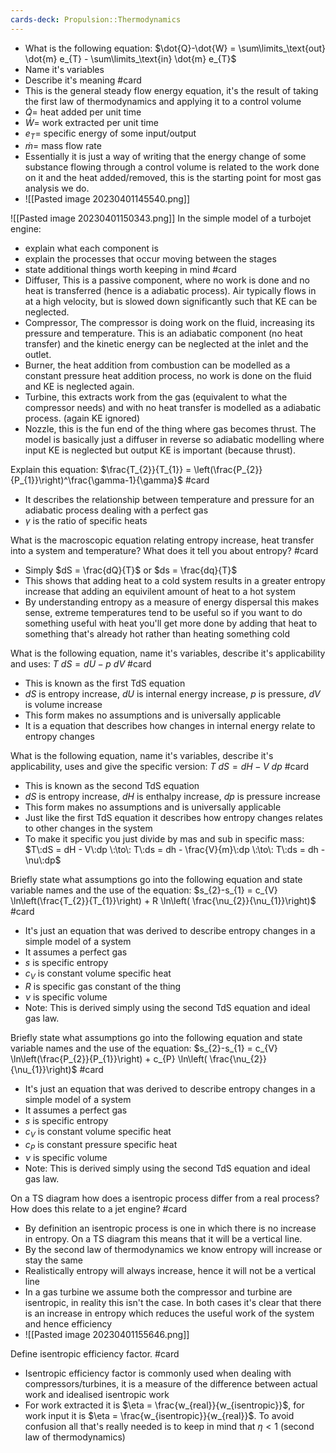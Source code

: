 ```yaml
---
cards-deck: Propulsion::Thermodynamics
---
```


- What is the following equation: $\dot{Q}-\dot{W} = \sum\limits_\text{out} \dot{m} e_{T} -  \sum\limits_\text{in} \dot{m} e_{T}$
- Name it's variables
- Describe it's meaning
#card 
- This is the general steady flow energy equation, it's the result of taking the first law of thermodynamics and applying it to a control volume
- $\dot{Q}=$ heat added per unit time
- $\dot{W}=$ work extracted per unit time
- $e_{T}=$ specific energy of some input/output
- $\dot{m}=$ mass flow rate
- Essentially it is just a way of writing that the energy change of some substance flowing through a control volume is related to the work done on it and the heat added/removed, this is the starting point for most gas analysis we do.
- ![[Pasted image 20230401145540.png]]







![[Pasted image 20230401150343.png]]
In the simple model of a turbojet engine: 
- explain what each component is
- explain the processes that occur moving between the stages
- state additional things worth keeping in mind
#card 
- Diffuser, This is a passive component, where no work is done and no heat is transferred (hence is a adiabatic process). Air typically flows in at a high velocity, but is slowed down significantly such that KE can be neglected.
- Compressor, The compressor is doing work on the fluid, increasing its pressure and temperature. This is an adiabatic component (no heat transfer) and the kinetic energy can be neglected at the inlet and the outlet.
- Burner, the heat addition from combustion can be modelled as a constant pressure heat addition process, no work is done on the fluid and KE is neglected again.
- Turbine, this extracts work from the gas (equivalent to what the compressor needs) and with no heat transfer is modelled as a adiabatic process. (again KE ignored)
- Nozzle, this is the fun end of the thing where gas becomes thrust. The model is basically just a diffuser in reverse so adiabatic modelling where input KE is neglected but output KE is important (because thrust).


Explain this equation: $\frac{T_{2}}{T_{1}} = \left(\frac{P_{2}}{P_{1}}\right)^\frac{\gamma-1}{\gamma}$
#card 
- It describes the relationship between temperature and pressure for an adiabatic process dealing with a perfect gas
- $\gamma$ is the ratio of specific heats




What is the macroscopic equation relating entropy increase, heat transfer into a system and temperature? What does it tell you about entropy?
#card 
- Simply $dS = \frac{dQ}{T}$ or $ds = \frac{dq}{T}$ 
- This shows that adding heat to a cold system results in a greater entropy increase that adding an equivilent amount of heat to a hot system
- By understanding entropy as a measure of energy dispersal this makes sense, extreme temperatures tend to be useful so if you want to do something useful with heat you'll get more done by adding that heat to something that's already hot rather than heating something cold




What is the following equation, name it's variables, describe it's applicability and uses: $T\:dS = dU - p\:dV$
#card 
- This is known as the first TdS equation
- $dS$ is entropy increase, $dU$ is internal energy increase, $p$ is pressure, $dV$ is volume increase
- This form makes no assumptions and is universally applicable
- It is a equation that describes how changes in internal energy relate to entropy changes



What is the following equation, name it's variables, describe it's applicability, uses and give the specific version: $T\:dS = dH - V\:dp$
#card 
- This is known as the second TdS equation
- $dS$ is entropy increase, $dH$ is enthalpy increase, $dp$ is pressure increase
- This form makes no assumptions and is universally applicable
- Just like the first TdS equation it describes how entropy changes relates to other changes in the system
- To make it specific you just divide by mas and sub in specific mass: $T\:dS = dH - V\:dp \:\to\: T\:ds = dh - \frac{V}{m}\:dp \:\to\: T\:ds = dh - \nu\:dp$




Briefly state what assumptions go into the following equation and state variable names and the use of the equation: $s_{2}-s_{1} = c_{V} \ln\left(\frac{T_{2}}{T_{1}}\right) + R \ln\left( \frac{\nu_{2}}{\nu_{1}}\right)$
#card 
- It's just an equation that was derived to describe entropy changes in a simple model of a system
- It assumes a perfect gas
- $s$ is specific entropy
- $c_{V}$ is constant volume specific heat
- $R$ is specific gas constant of the thing
- $\nu$ is specific volume
- Note: This is derived simply using the second TdS equation and ideal gas law. 



Briefly state what assumptions go into the following equation and state variable names and the use of the equation: $s_{2}-s_{1} = c_{V} \ln\left(\frac{P_{2}}{P_{1}}\right) + c_{P} \ln\left( \frac{\nu_{2}}{\nu_{1}}\right)$
#card 
- It's just an equation that was derived to describe entropy changes in a simple model of a system
- It assumes a perfect gas
- $s$ is specific entropy
- $c_{V}$ is constant volume specific heat
- $c_{P}$ is constant pressure specific heat 
- $\nu$ is specific volume
- Note: This is derived simply using the second TdS equation and ideal gas law. 



On a TS diagram how does a isentropic process differ from a real process? How does this relate to a jet engine?
#card 
- By definition an isentropic process is one in which there is no increase in entropy. On a TS diagram this means that it will be a vertical line.
- By the second law of thermodynamics we know entropy will increase or stay the same
- Realistically entropy will always increase, hence it will not be a vertical line
- In a gas turbine we assume both the compressor and turbine are isentropic, in reality this isn't the case. In both cases it's clear that there is an increase in entropy which reduces the useful work of the system and hence efficiency
- ![[Pasted image 20230401155646.png]]



Define isentropic efficiency factor.
#card 
- Isentropic efficiency factor is commonly used when dealing with compressors/turbines, it is a measure of the difference between actual work and idealised isentropic work
- For work extracted it is $\eta = \frac{w_{real}}{w_{isentropic}}$, for work input it is $\eta = \frac{w_{isentropic}}{w_{real}}$. To avoid confusion all that's really needed is to keep in mind that $\eta<1$ (second law of thermodynamics)

